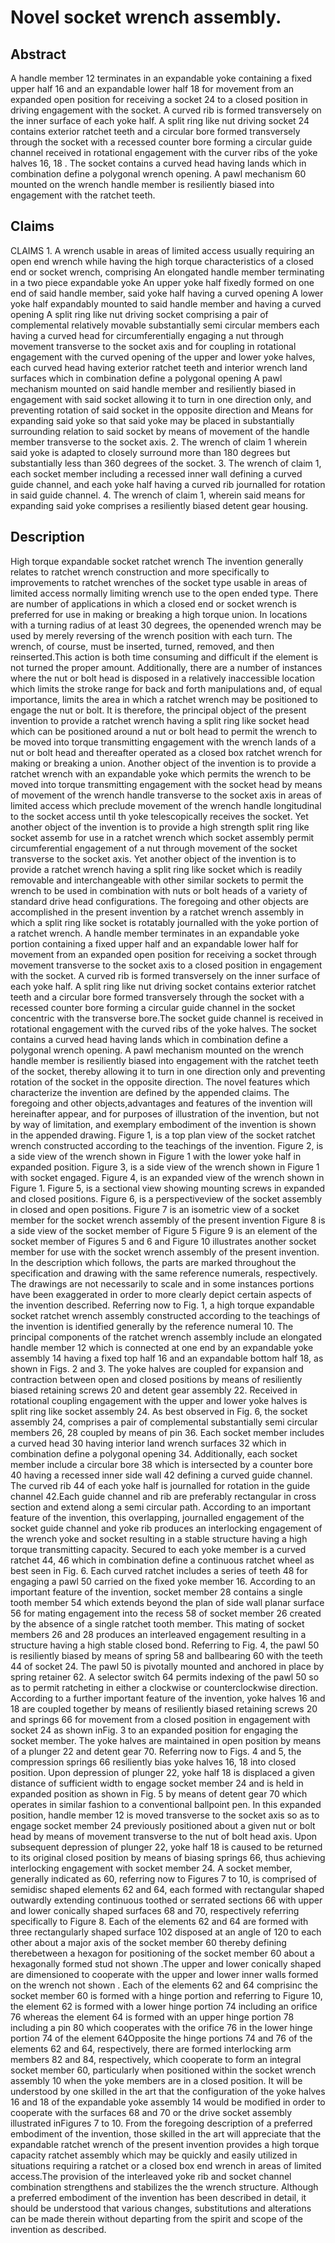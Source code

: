 # Novel socket wrench assembly.

## Abstract
A handle member 12 terminates in an expandable yoke containing a fixed upper half 16 and an expandable lower half 18 for movement from an expanded open position for receiving a socket 24 to a closed position in driving engagement with the socket. A curved rib is formed transversely on the inner surface of each yoke half. A split ring like nut driving socket 24 contains exterior ratchet teeth and a circular bore formed transversely through the socket with a recessed counter bore forming a circular guide channel received in rotational engagement with the curver ribs of the yoke halves 16, 18 . The socket contains a curved head having lands which in combination define a polygonal wrench opening. A pawl mechanism 60 mounted on the wrench handle member is resiliently biased into engagement with the ratchet teeth.

## Claims
CLAIMS 1. A wrench usable in areas of limited access usually requiring an open end wrench while having the high torque characteristics of a closed end or socket wrench, comprising An elongated handle member terminating in a two piece expandable yoke An upper yoke half fixedly formed on one end of said handle member, said yoke half having a curved opening A lower yoke half expandably mounted to said handle member and having a curved opening A split ring like nut driving socket comprising a pair of complemental relatively movable substantially semi circular members each having a curved head for circumferentially engaging a nut through movement transverse to the socket axis and for coupling in rotational engagement with the curved opening of the upper and lower yoke halves, each curved head having exterior ratchet teeth and interior wrench land surfaces which in combination define a polygonal opening A pawl mechanism mounted on said handle member and resiliently biased in engagement with said socket allowing it to turn in one direction only, and preventing rotation of said socket in the opposite direction and Means for expanding said yoke so that said yoke may be placed in substantially surrounding relation to said socket by means of movement of the handle member transverse to the socket axis. 2. The wrench of claim 1 wherein said yoke is adapted to closely surround more than 180 degrees but substantially less than 360 degrees of the socket. 3. The wrench of claim 1, each socket member including a recessed inner wall defining a curved guide channel, and each yoke half having a curved rib journalled for rotation in said guide channel. 4. The wrench of claim 1, wherein said means for expanding said yoke comprises a resiliently biased detent gear housing.

## Description
High torque expandable socket ratchet wrench The invention generally relates to ratchet wrench construction and more specifically to improvements to ratchet wrenches of the socket type usable in areas of limited access normally limiting wrench use to the open ended type. There are number of applications in which a closed end or socket wrench is preferred for use in making or breaking a high torque union. In locations with a turning radius of at least 30 degrees, the openended wrench may be used by merely reversing of the wrench position with each turn. The wrench, of course, must be inserted, turned, removed, and then reinserted.This action is both time consuming and difficult if the element is not turned the proper amount. Additionally, there are a number of instances where the nut or bolt head is disposed in a relatively inaccessible location which limits the stroke range for back and forth manipulations and, of equal importance, limits the area in which a ratchet wrench may be positioned to engage the nut or bolt. It is therefore, the principal object of the present invention to provide a ratchet wrench having a split ring like socket head which can be positioned around a nut or bolt head to permit the wrench to be moved into torque transmitting engagement with the wrench lands of a nut or bolt head and thereafter operated as a closed box ratchet wrench for making or breaking a union. Another object of the invention is to provide a ratchet wrench with an expandable yoke which permits the wrench to be moved into torque transmitting engagement with the socket head by means of movement of the wrench handle transverse to the socket axis in areas of limited access which preclude movement of the wrench handle longitudinal to the socket access until th yoke telescopically receives the socket. Yet another object of the invention is to provide a high strength split ring like socket assemb for use in a ratchet wrench which socket assembly permit circumferential engagement of a nut through movement of the socket transverse to the socket axis. Yet another object of the invention is to provide a ratchet wrench having a split ring like socket which is readily removable and interchangeable with other similar sockets to permit the wrench to be used in combination with nuts or bolt heads of a variety of standard drive head configurations. The foregoing and other objects are accomplished in the present invention by a ratchet wrench assembly in which a split ring like socket is rotatably journalled with the yoke portion of a ratchet wrench. A handle member terminates in an expandable yoke portion containing a fixed upper half and an expandable lower half for movement from an expanded open position for receiving a socket through movement transverse to the socket axis to a closed position in engagement with the socket. A curved rib is formed transversely on the inner surface of each yoke half. A split ring like nut driving socket contains exterior ratchet teeth and a circular bore formed transversely through the socket with a recessed counter bore forming a circular guide channel in the socket concentric with the transverse bore.The socket guide channel is received in rotational engagement with the curved ribs of the yoke halves. The socket contains a curved head having lands which in combination define a polygonal wrench opening. A pawl mechanism mounted on the wrench handle member is resiliently biased into engagement with the ratchet teeth of the socket, thereby allowing it to turn in one direction only and preventing rotation of the socket in the opposite direction. The novel features which characterize the invention are defined by the appended claims. The foregoing and other objects,advantages and features of the invention will hereinafter appear, and for purposes of illustration of the invention, but not by way of limitation, and exemplary embodiment of the invention is shown in the appended drawing. Figure 1, is a top plan view of the socket ratchet wrench constructed according to the teachings of the invention. Figure 2, is a side view of the wrench shown in Figure 1 with the lower yoke half in expanded position. Figure 3, is a side view of the wrench shown in Figure 1 with socket engaged. Figure 4, is an expanded view of the wrench shown in Figure 1. Figure 5, is a sectional view showing mounting screws in expanded and closed positions. Figure 6, is a perspectiveview of the socket assembly in closed and open positions. Figure 7 is an isometric view of a socket member for the socket wrench assembly of the present invention Figure 8 is a side view of the socket member of Figure 5 Figure 9 is an element of the socket member of Figures 5 and 6 and Figure 10 illustrates another socket member for use with the socket wrench assembly of the present invention. In the description which follows, the parts are marked throughout the specification and drawing with the same reference numerals, respectively. The drawings are not necessarily to scale and in some instances portions have been exaggerated in order to more clearly depict certain aspects of the invention described. Referring now to Fig. 1, a high torque expandable socket ratchet wrench assembly constructed according to the teachings of the invention is identified generally by the reference numeral 10. The principal components of the ratchet wrench assembly include an elongated handle member 12 which is connected at one end by an expandable yoke assembly 14 having a fixed top half 16 and an expandable bottom half 18, as shown in Figs. 2 and 3. The yoke halves are coupled for expansion and contraction between open and closed positions by means of resiliently biased retaining screws 20 and detent gear assembly 22. Received in rotational coupling engagement with the upper and lower yoke halves is split ring like socket assembly 24. As best observed in Fig. 6, the socket assembly 24, comprises a pair of complemental substantially semi circular members 26, 28 coupled by means of pin 36. Each socket member includes a curved head 30 having interior land wrench surfaces 32 which in combination define a polygonal opening 34. Additionally, each socket member include a circular bore 38 which is intersected by a counter bore 40 having a recessed inner side wall 42 defining a curved guide channel. The curved rib 44 of each yoke half is journalled for rotation in the guide channel 42.Each guide channel and rib are preferably rectangular in cross section and extend along a semi circular path. According to an important feature of the invention, this overlapping, journalled engagement of the socket guide channel and yoke rib produces an interlocking engagement of the wrench yoke and socket resulting in a stable structure having a high torque transmitting capacity. Secured to each yoke member is a curved ratchet 44, 46 which in combination define a continuous ratchet wheel as best seen in Fig. 6. Each curved ratchet includes a series of teeth 48 for engaging a pawl 50 carried on the fixed yoke member 16. According to an important feature of the invention, socket member 28 contains a single tooth member 54 which extends beyond the plan of side wall planar surface 56 for mating engagement into the recess 58 of socket member 26 created by the absence of a single ratchet tooth member. This mating of socket members 26 and 28 produces an interleaved engagement resulting in a structure having a high stable closed bond. Referring to Fig. 4, the pawl 50 is resiliently biased by means of spring 58 and ballbearing 60 with the teeth 44 of socket 24. The pawl 50 is pivotally mounted and anchored in place by spring retainer 62. A selector switch 64 permits indexing of the pawl 50 so as to permit ratcheting in either a clockwise or counterclockwise direction. According to a further important feature of the invention, yoke halves 16 and 18 are coupled together by means of resiliently biased retaining screws 20 and springs 66 for movement from a closed position in engagement with socket 24 as shown inFig. 3 to an expanded position for engaging the socket member. The yoke halves are maintained in open position by means of a plunger 22 and detent gear 70. Referring now to Figs. 4 and 5, the compression springs 66 resiliently bias yoke halves 16, 18 into closed position. Upon depression of plunger 22, yoke half 18 is displaced a given distance of sufficient width to engage socket member 24 and is held in expanded position as shown in Fig. 5 by means of detent gear 70 which operates in similar fashion to a conventional ballpoint pen. In this expanded position, handle member 12 is moved transverse to the socket axis so as to engage socket member 24 previously positioned about a given nut or bolt head by means of movement transverse to the nut of bolt head axis. Upon subsequent depression of plunger 22, yoke half 18 is caused to be returned to its original closed position by means of biasing springs 66, thus achieving interlocking engagement with socket member 24. A socket member, generally indicated as 60, referring now to Figures 7 to 10, is comprised of semidisc shaped elements 62 and 64, each formed with rectangular shaped outwardly extending continuous toothed or serrated sections 66 with upper and lower conically shaped surfaces 68 and 70, respectively referring specifically to Figure 8. Each of the elements 62 and 64 are formed with three rectangularly shaped surface 102 disposed at an angle of 120 to each other about a major axis of the socket member 60 thereby defining therebetween a hexagon for positioning of the socket member 60 about a hexagonally formed stud not shown .The upper and lower conically shaped are dimensioned to cooperate with the upper and lower inner walls formed on the wrench not shown . Each of the elements 62 and 64 comprisinc the socket member 60 is formed with a hinge portion and referring to Figure 10, the element 62 is formed with a lower hinge portion 74 including an orifice 76 whereas the element 64 is formed with an upper hinge portion 78 including a pin 80 which cooperates with the orifice 76 in the lower hinge portion 74 of the element 64Opposite the hinge portions 74 and 76 of the elements 62 and 64, respectively, there are formed interlocking arm members 82 and 84, respectively, which cooperate to form an integral socket member 60, particularly when positioned within the socket wrench assembly 10 when the yoke members are in a closed position. It will be understood by one skilled in the art that the configuration of the yoke halves 16 and 18 of the expandable yoke assembly 14 would be modified in order to cooperate with the surfaces 68 and 70 or the drive socket assembly illustrated inFigures 7 to 10. From the foregoing description of a preferred embodiment of the invention, those skilled in the art will appreciate that the expandable ratchet wrench of the present invention provides a high torque capacity ratchet assembly which may be quickly and easily utilized in situations requiring a ratchet or a closed box end wrench in areas of limited access.The provision of the interleaved yoke rib and socket channel combination strengthens and stabilizes the the wrench structure. Although a preferred embodiment of the invention has been described in detail, it should be understood that various changes, substitutions and alterations can be made therein without departing from the spirit and scope of the invention as described.